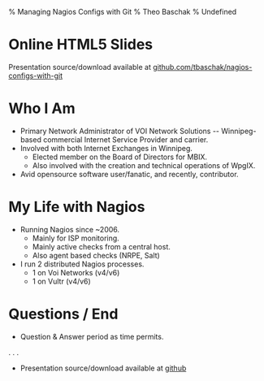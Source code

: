 % Managing Nagios Configs with Git
% Theo Baschak
% Undefined


# Online HTML5 Slides

Presentation source/download available at [github.com/tbaschak/nagios-configs-with-git](https://github.com/tbaschak/nagios-configs-with-git)

# Who I Am

*	Primary Network Administrator of VOI Network Solutions -- Winnipeg-based commercial Internet Service Provider and carrier.
*	Involved with both Internet Exchanges in Winnipeg.
	*	Elected member on the Board of Directors for MBIX.
	*	Also involved with the creation and technical operations of WpgIX.
*	Avid opensource software user/fanatic, and recently, contributor.

# My Life with Nagios

*	Running Nagios since ~2006.
	*	Mainly for ISP monitoring.
	*	Mainly active checks from a central host.
	*	Also agent based checks (NRPE, Salt)
*	I run 2 distributed Nagios processes.
	*	1 on Voi Networks (v4/v6)
	*	1 on Vultr (v4/v6)


# Questions / End

*	Question & Answer period as time permits.

. . .

*	Presentation source/download available at [github](https://github.com/tbaschak/nagios-configs-with-git)
